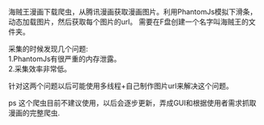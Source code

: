 海贼王漫画下载爬虫，从腾讯漫画获取漫画图片。利用PhantomJs模拟下滑条，动态加载图片，然后获取每个图片的url。
需要在F盘创建一个名字叫海贼王的文件夹。

采集的时候发现几个问题:<br/>
1.PhantomJs有很严重的内存泄露。<br/>
2.采集效率非常低。<br/>

针对这两个问题以后可能使用多线程+自己制作图片url来解决这个问题。<br/>

ps 这个爬虫目前不建议使用，以后会逐步更新，弄成GUI和根据使用者需求抓取漫画的完整爬虫.
